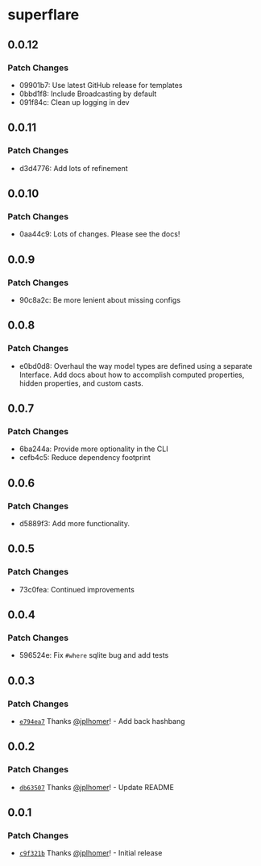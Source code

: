 # superflare

## 0.0.12

### Patch Changes

- 09901b7: Use latest GitHub release for templates
- 0bbd1f8: Include Broadcasting by default
- 091f84c: Clean up logging in dev

## 0.0.11

### Patch Changes

- d3d4776: Add lots of refinement

## 0.0.10

### Patch Changes

- 0aa44c9: Lots of changes. Please see the docs!

## 0.0.9

### Patch Changes

- 90c8a2c: Be more lenient about missing configs

## 0.0.8

### Patch Changes

- e0bd0d8: Overhaul the way model types are defined using a separate Interface. Add docs about how to accomplish computed properties, hidden properties, and custom casts.

## 0.0.7

### Patch Changes

- 6ba244a: Provide more optionality in the CLI
- cefb4c5: Reduce dependency footprint

## 0.0.6

### Patch Changes

- d5889f3: Add more functionality.

## 0.0.5

### Patch Changes

- 73c0fea: Continued improvements

## 0.0.4

### Patch Changes

- 596524e: Fix `#where` sqlite bug and add tests

## 0.0.3

### Patch Changes

- [`e794ea7`](https://github.com/jplhomer/superflare/commit/e794ea72d851fd9a60c533f0d277341e497f50b3) Thanks [@jplhomer](https://github.com/jplhomer)! - Add back hashbang

## 0.0.2

### Patch Changes

- [`db63507`](https://github.com/jplhomer/superflare/commit/db635072c72f4949d83792dcc0916f754c23e18b) Thanks [@jplhomer](https://github.com/jplhomer)! - Update README

## 0.0.1

### Patch Changes

- [`c9f321b`](https://github.com/jplhomer/superflare/commit/c9f321b4c44885838196eecff489c586116befe7) Thanks [@jplhomer](https://github.com/jplhomer)! - Initial release
